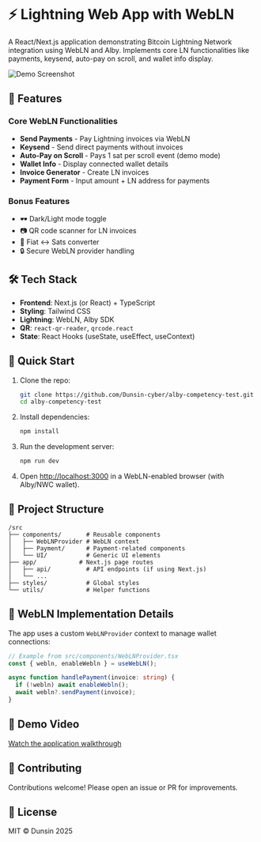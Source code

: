 
# ⚡ Lightning Web App with WebLN

A React/Next.js application demonstrating Bitcoin Lightning Network integration using WebLN and Alby. Implements core LN functionalities like payments, keysend, auto-pay on scroll, and wallet info display.

![Demo Screenshot](/screenshot.png) 
## 🌟 Features

### Core WebLN Functionalities
- **Send Payments** - Pay Lightning invoices via WebLN
- **Keysend** - Send direct payments without invoices
- **Auto-Pay on Scroll** - Pays 1 sat per scroll event (demo mode)
- **Wallet Info** - Display connected wallet details
- **Invoice Generator** - Create LN invoices
- **Payment Form** - Input amount + LN address for payments

### Bonus Features
- 🕶️ Dark/Light mode toggle
- 📷 QR code scanner for LN invoices
- 💱 Fiat ↔ Sats converter
- 🔒 Secure WebLN provider handling

## 🛠️ Tech Stack

- **Frontend**: Next.js (or React) + TypeScript
- **Styling**: Tailwind CSS
- **Lightning**: WebLN, Alby SDK
- **QR**: `react-qr-reader`, `qrcode.react`
- **State**: React Hooks (useState, useEffect, useContext)

## 🚀 Quick Start

1. Clone the repo:
   ```bash
   git clone https://github.com/Dunsin-cyber/alby-competency-test.git
   cd alby-competency-test
   ```

2. Install dependencies:
   ```bash
   npm install
   ```

3. Run the development server:
   ```bash
   npm run dev
   ```

4. Open [http://localhost:3000](http://localhost:3000) in a WebLN-enabled browser (with Alby/NWC wallet).

## 📂 Project Structure

```
/src
├── components/       # Reusable components
│   ├── WebLNProvider # WebLN context
│   ├── Payment/      # Payment-related components
│   └── UI/           # Generic UI elements
├── app/            # Next.js page routes
│   ├── api/          # API endpoints (if using Next.js)
│   └── ...           
├── styles/           # Global styles
└── utils/            # Helper functions
```

## 🔧 WebLN Implementation Details

The app uses a custom `WebLNProvider` context to manage wallet connections:

```typescript
// Example from src/components/WebLNProvider.tsx
const { webln, enableWebln } = useWebLN();

async function handlePayment(invoice: string) {
  if (!webln) await enableWebln();
  await webln?.sendPayment(invoice);
}
```

## 🎥 Demo Video

[Watch the application walkthrough](https://your-demo-link.here) 

## 🌈 Contributing

Contributions welcome! Please open an issue or PR for improvements.

## 📜 License

MIT © Dunsin 2025

